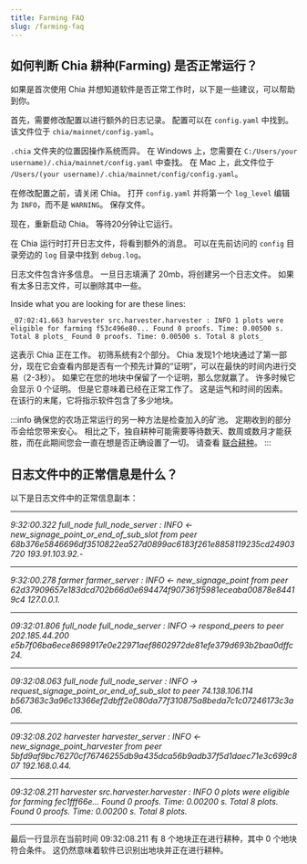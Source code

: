 ```yaml
---
title: Farming FAQ
slug: /farming-faq
---
```


## 如何判断 Chia 耕种(Farming) 是否正常运行？

如果是首次使用 Chia 并想知道软件是否正常工作时，以下是一些建议，可以帮助到你。

首先，需要修改配置以进行额外的日志记录。 配置可以在 `config.yaml` 中找到。 该文件位于 `chia/mainnet/config.yaml`。

`.chia` 文件夹的位置因操作系统而异。 在 Windows 上，您需要在 `C:/Users/your username)/.chia/mainnet/config.yaml` 中查找。 在 Mac 上，此文件位于 `/Users/(your username)/.chia/mainnet/config/config.yaml`。

在修改配置之前，请关闭 Chia。 打开 `config.yaml` 并将第一个 `log_level` 编辑为 `INFO`，而不是 `WARNING`。 保存文件。

现在，重新启动 Chia。 等待20分钟让它运行。

在 Chia 运行时打开日志文件，将看到额外的消息。 可以在先前访问的 `config` 目录旁边的 `log` 目录中找到 `debug.log`。

日志文件包含许多信息。 一旦日志填满了 20mb，将创建另一个日志文件。 如果有太多日志文件，可以删除其中一些。

Inside what you are looking for are these lines:

```
_07:02:41.663 harvester src.harvester.harvester : INFO 1 plots were eligible for farming f53c496e80... Found 0 proofs. Time: 0.00500 s. Total 8 plots_ Found 0 proofs. Time: 0.00500 s. Total 8 plots_
```

这表示 Chia 正在工作。 初筛系统有2个部分。 Chia 发现1个地块通过了第一部分，现在它会查看内部是否有一个预先计算的“证明”，可以在最快的时间内进行交易（2-3秒）。 如果它在您的地块中保留了一个证明，那么您就赢了。 许多时候它会显示 0 个证明。 但是它意味着已经在正常工作了。 这是运气和时间的因素。 在该行的末尾，它将指示软件包含了多少地块。

:::info
确保您的农场正常运行的另一种方法是检查加入的矿池。 定期收到的部分币会给您带来安心。 相比之下，独自耕种可能需要等待数天、数周或数月才能获胜，而在此期间您会一直在想是否正确设置了一切。 请查看 [联合耕种](/pool-farming)。
:::

## 日志文件中的正常信息是什么？

以下是日志文件中的正常信息副本：

---

_9:32:00.322 full_node full_node_server : INFO <- new_signage_point_or_end_of_sub_slot from peer 68b376e5846696df3510822ea527d0899ac6183f261e8858119235cd24903720 193.91.103.92._-

---

_9:32:00.278 farmer farmer_server : INFO <- new_signage_point from peer 62d37909657e183dcd702b66d0e694474f907361f5981eceaba00878e84419c4 127.0.0.1._

---

_09:32:01.806 full_node full_node_server : INFO -> respond_peers to peer 202.185.44.200 e5b7f06ba6ece8698917e0e22971aef8602972de81efe379d693b2baa0dffc24._

---

_09:32:08.063 full_node full_node_server : INFO -> request_signage_point_or_end_of_sub_slot to peer 74.138.106.114 b567363c3a96c13366ef2dbff2e080da77f310875a8beda7c1c07246173c3a06._

---

_09:32:08.202 harvester harvester_server : INFO <- new_signage_point_harvester from peer 5bfd9af9bc76270cf76746255db9a435dca56b9adb37f5d1daec71e3c699c807 192.168.0.44._

---

_09:32:08.211 harvester src.harvester.harvester : INFO 0 plots were eligible for farming fec1fff66e... Found 0 proofs. Time: 0.00200 s. Total 8 plots. Found 0 proofs. Time: 0.00200 s. Total 8 plots._

---

最后一行显示在当前时间 09:32:08.211 有 8 个地块正在进行耕种，其中 0 个地块符合条件。 这仍然意味着软件已识别出地块并正在进行耕种。
